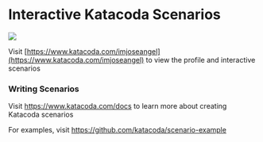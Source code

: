 # Interactive Katacoda Scenarios

[![](http://shields.katacoda.com/katacoda/imjoseangel/count.svg)](https://www.katacoda.com/imjoseangel "Get your profile on Katacoda.com")

Visit [https://www.katacoda.com/imjoseangel](https://www.katacoda.com/imjoseangel) to view the profile and interactive scenarios

### Writing Scenarios
Visit https://www.katacoda.com/docs to learn more about creating Katacoda scenarios

For examples, visit https://github.com/katacoda/scenario-example
